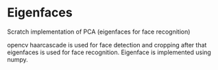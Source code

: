 # Eigenfaces
Scratch implementation of PCA (eigenfaces for face recognition)

opencv haarcascade is used for face detection and cropping after that eigenfaces is used for face recognition. Eigenface is implemented using numpy.
